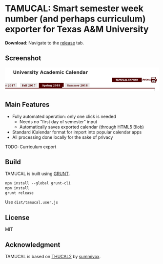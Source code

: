 # TAMUCAL: Smart semester week number (and perhaps curriculum) exporter for Texas A&M University

**Download**: Navigate to the [release](https://github.com/alick/tamucal/releases) tab.

## Screenshot

![](screenshot/ui.png?raw=true)

## Main Features

* Fully automated operation: only one click is needed
    * Needs no "first day of semester" input
    * Automatically saves exported calendar (through HTML5 Blob)
* Standard iCalendar format for import into popular calendar apps
* All processing done locally for the sake of privacy

TODO: Curriculum export

## Build

TAMUCAL is built using [GRUNT](http://gruntjs.com).

```
npm install --global grunt-cli
npm install
grunt release
```

Use `dist/tamucal.user.js`

## License

MIT

## Acknowledgment

TAMUCAL is based on [THUCAL2](https://github.com/summivox/thucal2) by [summivox](https://github.com/summivox).
